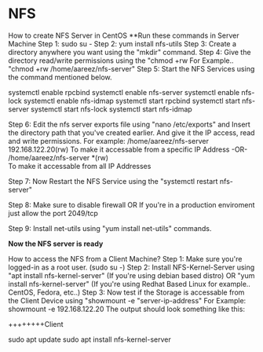 # NFS

How to create NFS Server in CentOS
**Run these commands in Server Machine
Step 1: sudo su -
Step 2: yum install nfs-utils
Step 3: Create a directory anywhere you want using the "mkdir" command.
Step 4: Give the directory read/write permissions using the "chmod +rw <path-to-directory>
For Example.. "chmod +rw /home/aareez/nfs-server"
Step 5: Start the NFS Services using the command mentioned below.

systemctl enable rpcbind
systemctl enable nfs-server
systemctl enable nfs-lock
systemctl enable nfs-idmap
systemctl start rpcbind
systemctl start nfs-server
systemctl start nfs-lock
systemctl start nfs-idmap

Step 6: Edit the nfs server exports file using "nano /etc/exports" and Insert the directory path that you've created earlier. And give it the IP access, read and write permissions.
For example: 
/home/aareez/nfs-server    192.168.122.20(rw)
To make it accessable from a specific IP Address               -OR-    
/home/aareez/nfs-server    *(rw)   
To make it accessable from all IP Addresses

Step 7: Now Restart the NFS Service using the "systemctl restart nfs-server"

Step 8: Make sure to disable firewall OR If you're in a production enviroment just allow the port 2049/tcp

Step 9: Install net-utils using "yum install net-utils" commands.

**Now the NFS server is ready**

How to access the NFS from a Client Machine?
Step 1: Make sure you're logged-in as a root user. (sudo su -)
Step 2: Install NFS-Kernel-Server using "apt install nfs-kernel-server" (If you're using debian based distro) OR "yum install nfs-kernel-server" (If you're using Redhat Based Linux for example.. CentOS, Fedora, etc..)
Step 3: Now test if the Storage is accessable from the Client Device using "showmount -e "server-ip-address"
For Example: 
showmount -e 192.168.122.20
The output should look something like this:



++++++++Client

sudo apt update
sudo apt install nfs-kernel-server
